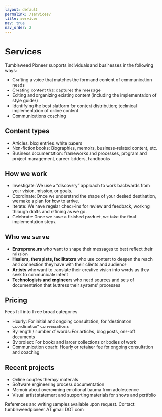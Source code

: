 ```yaml
---
layout: default
permalink: /services/
title: services
nav: true
nav_order: 2
---
```


# Services 

Tumbleweed Pioneer supports individuals and businesses in the following ways:
* Crafting a voice that matches the form and content of communication needs
* Creating content that captures the message 
* Editing and organizing existing content (including the implementation of style guides)
* Identifying the best platform for content distribution; technical implementation of online content 
* Communications coaching  


## Content types
* Articles, blog entries, white papers 
* Non-fiction books: Biographies, memoirs, business-related content, etc. 
* Business documentation: frameworks and processes, program and project management, career ladders, handbooks


## How we work 
* Investigate: We use a “discovery” approach to work backwards from your vision, mission, or goals. 
* Coordinate: Once we understand the shape of your desired destination, we make a plan for how to arrive. 
* Iterate: We have regular check-ins for review and feedback, working through drafts and refining as we go. 
* Celebrate: Once we have a finished product, we take the final implementation steps. 


## Who we serve
* **Entrepreneurs** who want to shape their messages to best reflect their mission
* **Healers, therapists, facilitators** who use content to deepen the reach and connection they have with their clients and audience
* **Artists** who want to translate their creative vision into words as they seek to communicate intent
* **Technologists and engineers** who need sources and sets of documentation that buttress their systems’ processes


## Pricing 
Fees fall into three broad categories
* Hourly: For initial and ongoing consultation, for “destination coordination” conversations 
* By length / number of words: For articles, blog posts, one-off documents
* By project: For books and larger collections or bodies of work
* Communication coach: Hourly or retainer fee for ongoing consultation and coaching

## Recent projects 
* Online couples therapy materials 
* Software engineering process documentation 
* Memoir about overcoming emotional trauma from adolescence
* Visual artist statement and supporting materials for shows and portfolio

References and writing samples available upon request. Contact: tumbleweedpioneer AT gmail DOT com 

